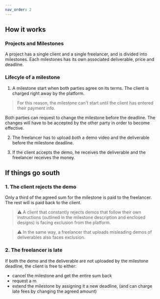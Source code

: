 ```yaml
---
nav_order: 2
---
```


## How it works

### Projects and Milestones

A project has a single client and a single freelancer, and is divided into milestones. Each milestones has its own associated deliverable, price and deadline.

 <!-- The project is divided into one or more milestones.
Each milestone  -->

### Lifecyle of a milestone

1. A milestone start when both parties agree on its terms. The client is charged right away by the platform.

> For this reason, the milestone can't start until the client has entered their payment info.

Both parties can request to change the milestone before the deadline. The changes will have to be accepted by the other party in order to become effective.

2. The freelancer has to upload _both_ a demo video and the deliverable before the milestone deadline.

3. If the client accepts the demo, he receives the deliverable and the freelancer receives the money.

## If things go south

### 1. The client rejects the demo

Only a third of the agreed sum for the milestone is paid to the freelancer. The rest will is paid back to the client.

> ⚠️ A client that constantly rejects demos that follow their own instructions (outlined in the milestone description and enclosed designs) is facing exclusion from the platform.

> ⚠️ In the same way, a freelancer that uploads misleading demos of deliverables also faces exclusion.

### 2. The freelancer is late

If both the demo and the deliverable are not uploaded by the milestone deadline, the client is free to either:

- cancel the milestone and get the entire sum back
- request a m
- extend the milestone by assigning it a new deadline, (and can charge late fees by changing the agreed amount)
